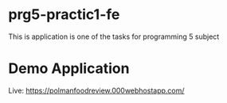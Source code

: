 # prg5-practic1-fe
This is application is one of the tasks  for programming 5 subject

# Demo Application
Live: https://polmanfoodreview.000webhostapp.com/
